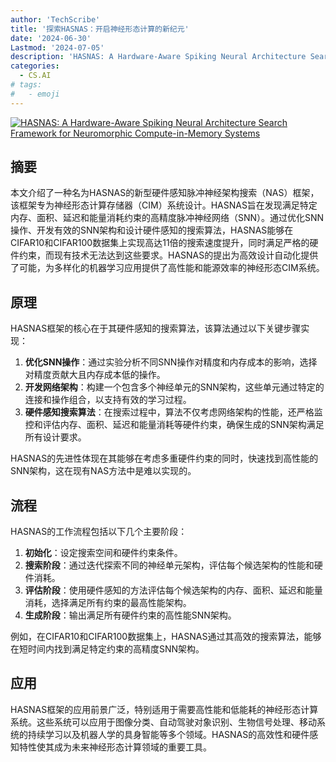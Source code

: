 ```yaml
---
author: 'TechScribe'
title: '探索HASNAS：开启神经形态计算的新纪元'
date: '2024-06-30'
Lastmod: '2024-07-05'
description: 'HASNAS: A Hardware-Aware Spiking Neural Architecture Search Framework for Neuromorphic Compute-in-Memory Systems'
categories:
  - CS.AI
# tags:
#   - emoji
---
```


[![HASNAS: A Hardware-Aware Spiking Neural Architecture Search Framework for Neuromorphic Compute-in-Memory Systems](https://arxiv-research-1301205113.cos.ap-guangzhou.myqcloud.com/images/2407.00641v1.pdf_0.jpg)](https://arxiv.org/abs/2407.00641v1)

## 摘要

本文介绍了一种名为HASNAS的新型硬件感知脉冲神经架构搜索（NAS）框架，该框架专为神经形态计算存储器（CIM）系统设计。HASNAS旨在发现满足特定内存、面积、延迟和能量消耗约束的高精度脉冲神经网络（SNN）。通过优化SNN操作、开发有效的SNN架构和设计硬件感知的搜索算法，HASNAS能够在CIFAR10和CIFAR100数据集上实现高达11倍的搜索速度提升，同时满足严格的硬件约束，而现有技术无法达到这些要求。HASNAS的提出为高效设计自动化提供了可能，为多样化的机器学习应用提供了高性能和能源效率的神经形态CIM系统。<!--more-->

## 原理

HASNAS框架的核心在于其硬件感知的搜索算法，该算法通过以下关键步骤实现：
1. **优化SNN操作**：通过实验分析不同SNN操作对精度和内存成本的影响，选择对精度贡献大且内存成本低的操作。
2. **开发网络架构**：构建一个包含多个神经单元的SNN架构，这些单元通过特定的连接和操作组合，以支持有效的学习过程。
3. **硬件感知搜索算法**：在搜索过程中，算法不仅考虑网络架构的性能，还严格监控和评估内存、面积、延迟和能量消耗等硬件约束，确保生成的SNN架构满足所有设计要求。

HASNAS的先进性体现在其能够在考虑多重硬件约束的同时，快速找到高性能的SNN架构，这在现有NAS方法中是难以实现的。

## 流程

HASNAS的工作流程包括以下几个主要阶段：
1. **初始化**：设定搜索空间和硬件约束条件。
2. **搜索阶段**：通过迭代探索不同的神经单元架构，评估每个候选架构的性能和硬件消耗。
3. **评估阶段**：使用硬件感知的方法评估每个候选架构的内存、面积、延迟和能量消耗，选择满足所有约束的最高性能架构。
4. **生成阶段**：输出满足所有硬件约束的高性能SNN架构。

例如，在CIFAR10和CIFAR100数据集上，HASNAS通过其高效的搜索算法，能够在短时间内找到满足特定约束的高精度SNN架构。

## 应用

HASNAS框架的应用前景广泛，特别适用于需要高性能和低能耗的神经形态计算系统。这些系统可以应用于图像分类、自动驾驶对象识别、生物信号处理、移动系统的持续学习以及机器人学的具身智能等多个领域。HASNAS的高效性和硬件感知特性使其成为未来神经形态计算领域的重要工具。